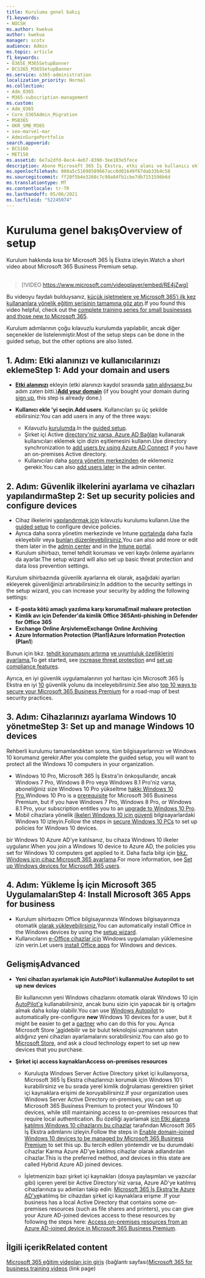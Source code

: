 ```yaml
---
title: Kuruluma genel bakış
f1.keywords:
- NOCSH
ms.author: kwekua
author: kwekua
manager: scotv
audience: Admin
ms.topic: article
f1_keywords:
- O365E_M365SetupBanner
- BCS365_M365SetupBanner
ms.service: o365-administration
localization_priority: Normal
ms.collection:
- Adm_O365
- M365-subscription-management
ms.custom:
- Adm_O365
- Core_O365Admin_Migration
- MSB365
- OKR_SMB_M365
- seo-marvel-mar
- AdminSurgePortfolio
search.appverid:
- BCS160
- MET150
ms.assetid: 6e7a2dfd-8ec4-4eb7-8390-3ee103e5fece
description: Abone Microsoft 365 İş Ekstra, etki alanı ve kullanıcı eklemeye, güvenlik ilkelerini ayarlamaya ve daha fazlası için kurulum adımlarını öğrenin.
ms.openlocfilehash: 008a5c51698589667acc0d01649f67dab33b4c58
ms.sourcegitcommit: ff20f5b4e3268c7c98a84fb1cbe7db7151596b6d
ms.translationtype: MT
ms.contentlocale: tr-TR
ms.lasthandoff: 05/06/2021
ms.locfileid: "52245074"
---
```

# <a name="overview-of-setup"></a><span data-ttu-id="895a5-103">Kuruluma genel bakış</span><span class="sxs-lookup"><span data-stu-id="895a5-103">Overview of setup</span></span>

<span data-ttu-id="895a5-104">Kurulum hakkında kısa bir Microsoft 365 İş Ekstra izleyin.</span><span class="sxs-lookup"><span data-stu-id="895a5-104">Watch a short video about Microsoft 365 Business Premium setup.</span></span><br><br>

> [!VIDEO https://www.microsoft.com/videoplayer/embed/RE4jZwg] 

<span data-ttu-id="895a5-105">Bu videoyu faydalı bulduysanız, [küçük işletmelere ve Microsoft 365’i ilk kez kullananlara yönelik eğitim serisinin tamamına göz atın](../business-video/index.yml).</span><span class="sxs-lookup"><span data-stu-id="895a5-105">If you found this video helpful, check out the [complete training series for small businesses and those new to Microsoft 365](../business-video/index.yml).</span></span>

<span data-ttu-id="895a5-106">Kurulum adımlarının çoğu kılavuzlu kurulumda yapılabilir, ancak diğer seçenekler de listelenmiştir.</span><span class="sxs-lookup"><span data-stu-id="895a5-106">Most of the setup steps can be done in the guided setup, but the other options are also listed.</span></span>

## <a name="step-1-add-your-domain-and-users"></a><span data-ttu-id="895a5-107">1. Adım: Etki alanınızı ve kullanıcılarınızı ekleme</span><span class="sxs-lookup"><span data-stu-id="895a5-107">Step 1: Add your domain and users</span></span>

   - <span data-ttu-id="895a5-108">**[Etki alanınızı](set-up.md#add-your-domain-to-personalize-sign-in)** ekleyin (etki alanınızı kaydol sırasında [satın aldıysanız,](sign-up.md)bu adım zaten bitti.)</span><span class="sxs-lookup"><span data-stu-id="895a5-108">**[Add your domain](set-up.md#add-your-domain-to-personalize-sign-in)** (if you bought your domain during [sign up](sign-up.md), this step is already done.)</span></span>

   - <span data-ttu-id="895a5-109">**Kullanıcı ekle 'yi seçin.**</span><span class="sxs-lookup"><span data-stu-id="895a5-109">**Add users**.</span></span> <span data-ttu-id="895a5-110">Kullanıcıları şu üç şekilde ebilirsiniz:</span><span class="sxs-lookup"><span data-stu-id="895a5-110">You can add users in any of the three ways:</span></span>
        - <span data-ttu-id="895a5-111">Kılavuzlu [kurulumda](set-up.md#add-users-in-the-wizard).</span><span class="sxs-lookup"><span data-stu-id="895a5-111">In the [guided setup](set-up.md#add-users-in-the-wizard).</span></span>
        - <span data-ttu-id="895a5-112">Şirket içi Active [directory'niz varsa, Azure AD Bağlan](../enterprise/set-up-directory-synchronization.md) kullanarak kullanıcıları eklemek için dizin eşitlemesini kullanın.</span><span class="sxs-lookup"><span data-stu-id="895a5-112">Use directory synchronization to [add users by using Azure AD Connect](../enterprise/set-up-directory-synchronization.md) if you have an on-premises Active directory.</span></span>
        - <span data-ttu-id="895a5-113">Kullanıcıları daha [sonra yönetim merkezinden](../admin/add-users/add-users.md) de eklemeniz gerekir.</span><span class="sxs-lookup"><span data-stu-id="895a5-113">You can also [add users later](../admin/add-users/add-users.md) in the admin center.</span></span>
## <a name="step-2-set-up-security-policies-and-configure-devices"></a><span data-ttu-id="895a5-114">2. Adım: Güvenlik ilkelerini ayarlama ve cihazları yapılandırma</span><span class="sxs-lookup"><span data-stu-id="895a5-114">Step 2: Set up security policies and configure devices</span></span> 

  - <span data-ttu-id="895a5-115">Cihaz ilkelerini [yapılandırmak için](set-up.md#protect-your-organization) kılavuzlu kurulumu kullanın.</span><span class="sxs-lookup"><span data-stu-id="895a5-115">Use the [guided setup](set-up.md#protect-your-organization) to configure device policies.</span></span> 
  - <span data-ttu-id="895a5-116">Ayrıca daha sonra yönetim merkezinde ve Intune [portalında](view-policies-and-devices.md) daha fazla ekleyebilir veya [bunları düzenleyebilirsiniz.](/intune/tutorial-walkthrough-intune-portal)</span><span class="sxs-lookup"><span data-stu-id="895a5-116">You can also add more or edit them later in the [admin center](view-policies-and-devices.md) and in the [Intune portal](/intune/tutorial-walkthrough-intune-portal).</span></span>
  - <span data-ttu-id="895a5-117">Kurulum sihirbazı, temel tehdit koruması ve veri kaybı önleme ayarlarını da ayarlar.</span><span class="sxs-lookup"><span data-stu-id="895a5-117">The setup wizard will also set up basic threat protection and data loss prevention settings.</span></span>
  
  <span data-ttu-id="895a5-118">Kurulum sihirbazında güvenlik ayarlarına ek olarak, aşağıdaki ayarları ekleyerek güvenliğinizi artırabilirsiniz:</span><span class="sxs-lookup"><span data-stu-id="895a5-118">In addition to the security settings in the setup wizard, you can increase your security by adding the following settings:</span></span>

- <span data-ttu-id="895a5-119">**E-posta kötü amaçlı yazılıma karşı koruma**</span><span class="sxs-lookup"><span data-stu-id="895a5-119">**Email malware protection**</span></span>
- <span data-ttu-id="895a5-120">**Kimlik avı için Defender'da kimlik Office 365**</span><span class="sxs-lookup"><span data-stu-id="895a5-120">**Anti-phishing in Defender for Office 365**</span></span>
- <span data-ttu-id="895a5-121">**Exchange Online Arşivleme**</span><span class="sxs-lookup"><span data-stu-id="895a5-121">**Exchange Online Archiving**</span></span>
- <span data-ttu-id="895a5-122">**Azure Information Protection (Plan1)**</span><span class="sxs-lookup"><span data-stu-id="895a5-122">**Azure Information Protection (Plan1**)</span></span>

<span data-ttu-id="895a5-123">Bunun için bkz. [tehdit korumasını artırma](increase-threat-protection.md) [ve uyumluluk özelliklerini ayarlama.](set-up-compliance.md)</span><span class="sxs-lookup"><span data-stu-id="895a5-123">To get started, see [increase threat protection](increase-threat-protection.md) and [set up compliance features](set-up-compliance.md).</span></span>

<span data-ttu-id="895a5-124">Ayrıca, en iyi güvenlik uygulamalarının yol haritası için Microsoft 365 İş Ekstra en iyi [10](/office365/admin/security-and-compliance/secure-your-business-data) güvenlik yolunu da inceleyebilirsiniz.</span><span class="sxs-lookup"><span data-stu-id="895a5-124">See also [top 10 ways to secure your Microsoft 365 Business Premium](/office365/admin/security-and-compliance/secure-your-business-data) for a road-map of best security practices.</span></span>

## <a name="step-3-set-up-and-manage-windows-10-devices"></a><span data-ttu-id="895a5-125">3. Adım: Cihazlarınızı ayarlama Windows 10 yönetme</span><span class="sxs-lookup"><span data-stu-id="895a5-125">Step 3: Set up and manage Windows 10 devices</span></span>

<span data-ttu-id="895a5-126">Rehberli kurulumu tamamlandıktan sonra, tüm bilgisayarlarınızı ve Windows 10 korumanız gerekir.</span><span class="sxs-lookup"><span data-stu-id="895a5-126">After you complete the guided setup, you will want to protect all the Windows 10 computers in your organization.</span></span>
  
- <span data-ttu-id="895a5-127">Windows 10 Pro, Microsoft 365 İş Ekstra'in [](pre-requisites-for-data-protection.md) önkoşullarıdır, ancak Windows 7 Pro, Windows 8 Pro veya Windows 8.1 Pro'niz varsa, aboneliğiniz size Windows 10 Pro yükseltme [hakkı Windows 10 Pro.](./upgrade-to-windows-pro-creators-update.md)</span><span class="sxs-lookup"><span data-stu-id="895a5-127">Windows 10 Pro is a [prerequisite](pre-requisites-for-data-protection.md) for Microsoft 365 Business Premium, but if you have Windows 7 Pro, Windows 8 Pro, or Windows 8.1 Pro, your subscription entitles you to an [upgrade to  Windows 10 Pro](./upgrade-to-windows-pro-creators-update.md).</span></span>
- <span data-ttu-id="895a5-128">Mobil cihazlara yönelik [ilkeleri Windows 10 için güvenli](secure-win-10-pcs.md) bilgisayarlardaki Windows 10 izleyin.</span><span class="sxs-lookup"><span data-stu-id="895a5-128">Follow the steps in [secure Windows 10 PCs](secure-win-10-pcs.md) to set up policies for Windows 10 devices.</span></span>

<span data-ttu-id="895a5-129">bir Windows 10 Azure AD'ye katılsanız, bu cihaza Windows 10 ilkeler uygulanır.</span><span class="sxs-lookup"><span data-stu-id="895a5-129">When you join a Windows 10 device to Azure AD, the policies you set for Windows 10 computers get applied to it.</span></span> <span data-ttu-id="895a5-130">Daha fazla bilgi için [bkz. Windows için cihaz Microsoft 365 ayarlama](set-up-windows-devices.md).</span><span class="sxs-lookup"><span data-stu-id="895a5-130">For more information, see [Set up Windows devices for Microsoft 365 users](set-up-windows-devices.md).</span></span>

## <a name="step-4-install-microsoft-365-apps-for-business"></a><span data-ttu-id="895a5-131">4. Adım: Yükleme İş için Microsoft 365 Uygulamaları</span><span class="sxs-lookup"><span data-stu-id="895a5-131">Step 4: Install Microsoft 365 Apps for business</span></span>
- <span data-ttu-id="895a5-132">Kurulum sihirbazını Office bilgisayarınıza Windows bilgisayarınıza otomatik [olarak yükleyebilirsiniz.](set-up.md#deploy-office-365-client-apps)</span><span class="sxs-lookup"><span data-stu-id="895a5-132">You can automatically install Office in the Windows devices by using the [setup wizard](set-up.md#deploy-office-365-client-apps).</span></span>
- <span data-ttu-id="895a5-133">Kullanıcıların [e-Office cihazlar için](/office365/admin/setup/install-applications) Windows uygulamaları yüklemesine izin verin.</span><span class="sxs-lookup"><span data-stu-id="895a5-133">Let users [install Office apps](/office365/admin/setup/install-applications) for Windows and devices.</span></span>
     
## <a name="advanced"></a><span data-ttu-id="895a5-134">Gelişmiş</span><span class="sxs-lookup"><span data-stu-id="895a5-134">Advanced</span></span>
- <span data-ttu-id="895a5-135">**Yeni cihazları ayarlamak için AutoPilot'i kullanma**</span><span class="sxs-lookup"><span data-stu-id="895a5-135">**Use Autopilot to set up new devices**</span></span>
            
     <span data-ttu-id="895a5-136">Bir kullanıcının yeni Windows cihazlarını otomatik olarak  Windows 10 için [AutoPilot'a](add-autopilot-devices-and-profile.md) kullanabilirsiniz, ancak bunu sizin [](https://www.microsoft.com/solution-providers/search) için yapacak bir iş ortağını almak daha kolay olabilir.</span><span class="sxs-lookup"><span data-stu-id="895a5-136">You can use [Windows Autopilot](add-autopilot-devices-and-profile.md) to automatically pre-configure **new** Windows 10 devices for a user, but it might be easier to get a [partner](https://www.microsoft.com/solution-providers/search) who can do this for you.</span></span> <span data-ttu-id="895a5-137">Ayrıca Microsoft Store ['a](https://go.microsoft.com/fwlink/?linkid=874598)gidebilir ve bir bulut teknolojisi uzmanının satın aldığınız yeni cihazları ayarlamalarını sorabilirsiniz.</span><span class="sxs-lookup"><span data-stu-id="895a5-137">You can also go to [Microsoft Store](https://go.microsoft.com/fwlink/?linkid=874598), and ask a cloud technology expert to set up new devices that you purchase.</span></span>

- <span data-ttu-id="895a5-138">**Şirket içi access kaynakları**</span><span class="sxs-lookup"><span data-stu-id="895a5-138">**Access on-premises resources**</span></span>

     - <span data-ttu-id="895a5-139">Kuruluşta Windows Server Active Directory şirket içi kullanıyorsa, Microsoft 365 İş Ekstra cihazlarınızı korumak için Windows 10'i kurabilirsiniz ve bu sırada yerel kimlik doğrulaması gerektiren şirket içi kaynaklara erişimi de koruyabilirsiniz.</span><span class="sxs-lookup"><span data-stu-id="895a5-139">If your organization uses Windows Server Active Directory on-premises, you can set up Microsoft 365 Business Premium to protect your Windows 10 devices, while still maintaining access to on-premises resources that require local authentication.</span></span> <span data-ttu-id="895a5-140">Bu özelliği ayarlamak [için Etki alanına katılmış Windows 10 cihazlarını bu cihazlar](manage-windows-devices.md) tarafından Microsoft 365 İş Ekstra adımlarını izleyin.</span><span class="sxs-lookup"><span data-stu-id="895a5-140">Follow the steps in [Enable domain-joined Windows 10 devices to be managed by Microsoft 365 Business Premium](manage-windows-devices.md) to set this up.</span></span> <span data-ttu-id="895a5-141">Bu tercih edilen yöntemdir ve bu durumdaki cihazlar Karma Azure AD'ye katılmış cihazlar olarak adlandırılan cihazlar.</span><span class="sxs-lookup"><span data-stu-id="895a5-141">This is the preferred method, and devices in this state are called Hybrid Azure AD joined devices.</span></span>

    - <span data-ttu-id="895a5-142">İşletmenizin bazı şirket içi kaynakları (dosya paylaşımları ve yazıcılar gibi) içeren yerel bir Active Directory'niz varsa, Azure AD'ye katılmış cihazlarınıza şu adımları takip edin: [Microsoft 365 İş Ekstra'te Azure AD'ye](access-resources.md)katılmış bir cihazdan şirket içi kaynaklara erişme .</span><span class="sxs-lookup"><span data-stu-id="895a5-142">If your business has a local Active Directory that contains some on-premises resources (such as file shares and printers), you can give your Azure AD-joined devices access to these resources by following the steps here: [Access on-premises resources from an Azure AD-joined device in Microsoft 365 Business Premium](access-resources.md).</span></span>

## <a name="related-content"></a><span data-ttu-id="895a5-143">İlgili içerik</span><span class="sxs-lookup"><span data-stu-id="895a5-143">Related content</span></span>

<span data-ttu-id="895a5-144">[Microsoft 365 eğitim videoları için giriş](../business-video/index.yml) (bağlantı sayfası)</span><span class="sxs-lookup"><span data-stu-id="895a5-144">[Microsoft 365 for business training videos](../business-video/index.yml) (link page)</span></span>